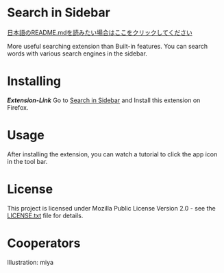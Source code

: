 ﻿# Search in Sidebar
[日本語のREADME.mdを読みたい場合はここをクリックしてください](README_ja.md)

More useful searching extension than Built-in features. You can search words with various search engines in the sidebar.

# Installing
**_Extension-Link_**
Go to [Search in Sidebar](https://addons.mozilla.org/en-US/firefox/addon/search-in-sidebar/) and Install this extension on Firefox.

# Usage
After installing the extension, you can watch a tutorial to click the app icon in the tool bar.

# License
This project is licensed under Mozilla Public License Version 2.0 - see the [LICENSE.txt](LICENSE.txt) file for details.

# Cooperators
Illustration: miya

